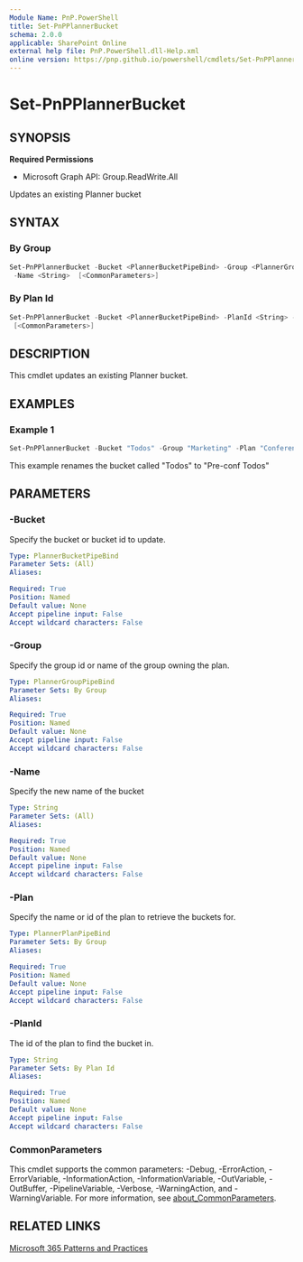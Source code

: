 ```yaml
---
Module Name: PnP.PowerShell
title: Set-PnPPlannerBucket
schema: 2.0.0
applicable: SharePoint Online
external help file: PnP.PowerShell.dll-Help.xml
online version: https://pnp.github.io/powershell/cmdlets/Set-PnPPlannerBucket.html
---
```

 
# Set-PnPPlannerBucket

## SYNOPSIS

**Required Permissions**

  * Microsoft Graph API: Group.ReadWrite.All

Updates an existing Planner bucket

## SYNTAX

### By Group
```powershell
Set-PnPPlannerBucket -Bucket <PlannerBucketPipeBind> -Group <PlannerGroupPipeBind> -Plan <PlannerPlanPipeBind>
 -Name <String>  [<CommonParameters>]
```

### By Plan Id
```powershell
Set-PnPPlannerBucket -Bucket <PlannerBucketPipeBind> -PlanId <String> -Name <String> 
 [<CommonParameters>]
```

## DESCRIPTION
This cmdlet updates an existing Planner bucket.

## EXAMPLES

### Example 1
```powershell
Set-PnPPlannerBucket -Bucket "Todos" -Group "Marketing" -Plan "Conference Plan" -Name "Pre-conf Todos"
```

This example renames the bucket called "Todos" to "Pre-conf Todos"

## PARAMETERS

### -Bucket
Specify the bucket or bucket id to update.

```yaml
Type: PlannerBucketPipeBind
Parameter Sets: (All)
Aliases:

Required: True
Position: Named
Default value: None
Accept pipeline input: False
Accept wildcard characters: False
```

### -Group
Specify the group id or name of the group owning the plan.

```yaml
Type: PlannerGroupPipeBind
Parameter Sets: By Group
Aliases:

Required: True
Position: Named
Default value: None
Accept pipeline input: False
Accept wildcard characters: False
```

### -Name
Specify the new name of the bucket

```yaml
Type: String
Parameter Sets: (All)
Aliases:

Required: True
Position: Named
Default value: None
Accept pipeline input: False
Accept wildcard characters: False
```

### -Plan
Specify the name or id of the plan to retrieve the buckets for.

```yaml
Type: PlannerPlanPipeBind
Parameter Sets: By Group
Aliases:

Required: True
Position: Named
Default value: None
Accept pipeline input: False
Accept wildcard characters: False
```

### -PlanId
The id of the plan to find the bucket in.

```yaml
Type: String
Parameter Sets: By Plan Id
Aliases:

Required: True
Position: Named
Default value: None
Accept pipeline input: False
Accept wildcard characters: False
```

### CommonParameters
This cmdlet supports the common parameters: -Debug, -ErrorAction, -ErrorVariable, -InformationAction, -InformationVariable, -OutVariable, -OutBuffer, -PipelineVariable, -Verbose, -WarningAction, and -WarningVariable. For more information, see [about_CommonParameters](http://go.microsoft.com/fwlink/?LinkID=113216).

## RELATED LINKS

[Microsoft 365 Patterns and Practices](https://aka.ms/m365pnp)

